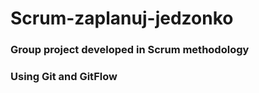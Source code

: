 # Scrum-zaplanuj-jedzonko
### Group project developed in Scrum methodology
### Using Git and GitFlow
